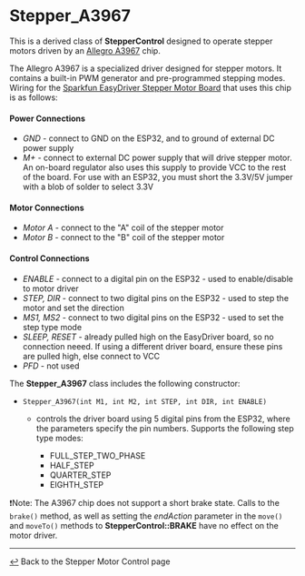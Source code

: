 # Stepper_A3967

This is a derived class of **StepperControl** designed to operate stepper motors driven by an [Allegro A3967](https://cdn.sparkfun.com/datasheets/Robotics/A3967-Datasheet.pdf) chip.

The Allegro A3967 is a specialized driver designed for stepper motors. It contains a built-in PWM generator and pre-programmed stepping modes.  Wiring for the [Sparkfun EasyDriver Stepper Motor Board](https://learn.sparkfun.com/tutorials/easy-driver-hook-up-guide?_ga=2.152816825.1841726212.1688220137-156607829.1686369274) that uses this chip is as follows:

#### **Power Connections**
  * *GND* - connect to GND on the ESP32, and to ground of external DC power supply
  * *M+* - connect to external DC power supply that will drive stepper motor.  An on-board regulator also uses this supply to provide VCC to the rest of the board. For use with an ESP32, you must short the 3.3V/5V jumper with a blob of solder to select 3.3V
#### **Motor Connections**
  *  *Motor A* - connect to the "A" coil of the stepper motor
  *  *Motor B* - connect to the "B" coil of the stepper motor
#### **Control Connections**
  * *ENABLE* - connect to a digital pin on the ESP32 - used to enable/disable to motor driver
  * *STEP, DIR* - connect to two digital pins on the ESP32 - used to step the motor and set the direction
  * *MS1, MS2* - connect to two digital pins on the ESP32 - used to set the step type mode
  * *SLEEP, RESET* - already pulled high on the EasyDriver board, so no connection neeed.  If using a different driver board, ensure these pins are pulled high, else connect to VCC
  * *PFD* - not used
 
The **Stepper_A3967** class includes the following constructor:
  * `Stepper_A3967(int M1, int M2, int STEP, int DIR, int ENABLE)`
    * controls the driver board using 5 digital pins from the ESP32, where the parameters specify the pin numbers.  Supports the following step type modes:
          
      * FULL_STEP_TWO_PHASE
      * HALF_STEP
      * QUARTER_STEP
      * EIGHTH_STEP

❗Note: The A3967 chip does not support a short brake state.  Calls to the `brake()` method, as well as setting the *endAction* parameter in the `move()` and `moveTo()` methods to **StepperControl::BRAKE** have no effect on the motor driver.

---

[↩️](../Stepper.md) Back to the Stepper Motor Control page

